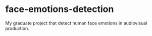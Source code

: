 # face-emotions-detection
My graduate project that detect human face emotions in audiovisual production.

